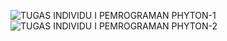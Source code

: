 ![TUGAS INDIVIDU I PEMROGRAMAN PHYTON-1](https://user-images.githubusercontent.com/115335408/195979021-0ad2f7a5-6fc1-40f7-8497-702ae3ad4a24.png)
![TUGAS INDIVIDU I PEMROGRAMAN PHYTON-2](https://user-images.githubusercontent.com/115335408/195979035-2bce045a-e5b0-4e71-a431-8834700bc826.png)
